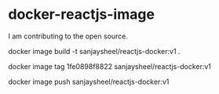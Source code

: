 # docker-reactjs-image
I am contributing to the open source.

docker image build -t sanjaysheel/reactjs-docker:v1 .



docker image tag 1fe0898f8822 sanjaysheel/reactjs-docker:v1


docker image push sanjaysheel/reactjs-docker:v1



